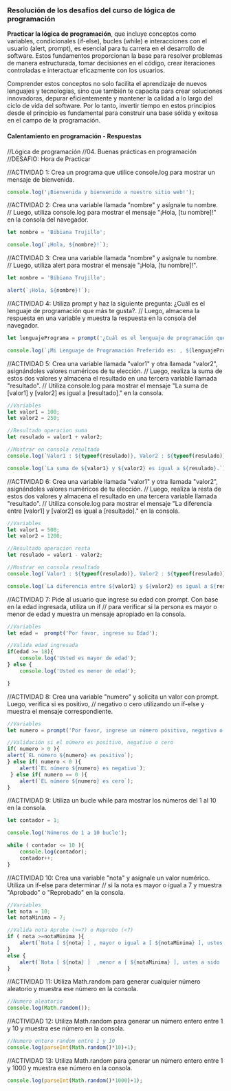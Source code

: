 ### Resolución de los desafíos del curso de lógica de programación

**Practicar la lógica de programación**, que incluye conceptos como variables, condicionales (if-else), bucles (while) e interacciones con el usuario (alert, prompt), es esencial para tu carrera en el desarrollo de software. Estos fundamentos proporcionan la base para resolver problemas de manera estructurada, tomar decisiones en el código, crear iteraciones controladas e interactuar eficazmente con los usuarios.

Comprender estos conceptos no solo facilita el aprendizaje de nuevos lenguajes y tecnologías, sino que también te capacita para crear soluciones innovadoras, depurar eficientemente y mantener la calidad a lo largo del ciclo de vida del software. Por lo tanto, invertir tiempo en estos principios desde el principio es fundamental para construir una base sólida y exitosa en el campo de la programación.

#### Calentamiento en programación - Respuestas

//Lógica de programación 
//04. Buenas prácticas en programación
//DESAFIO: Hora de Practicar


//ACTIVIDAD 1: Crea un programa que utilice console.log para mostrar un mensaje de bienvenida.

```javascript
console.log('¡Bienvenida y bienvenido a nuestro sitio web!');
```

//ACTIVIDAD 2: Crea una variable llamada "nombre" y asígnale tu nombre. 
//             Luego, utiliza console.log para mostrar el mensaje "¡Hola, [tu nombre]!" en la consola del navegador.

```javascript
let nombre = 'Bibiana Trujillo';

console.log(`¡Hola, ${nombre}!`);
````
//ACTIVIDAD 3: Crea una variable llamada "nombre" y asígnale tu nombre. 
//             Luego, utiliza alert para mostrar el mensaje "¡Hola, [tu nombre]!".

```javascript
let nombre = 'Bibiana Trujillo';

alert(`¡Hola, ${nombre}!`);
```

//ACTIVIDAD 4: Utiliza prompt y haz la siguiente pregunta: ¿Cuál es el lenguaje de programación que más te gusta?. 
//             Luego, almacena la respuesta en una variable y muestra la respuesta en la consola del navegador.

```javascript
let lenguajePrograma = prompt('¿Cuál es el lenguaje de programación que más te gusta?');

console.log(`¡Mi Lenguaje de Programación Preferido es: , ${lenguajePrograma}!`);
```

//ACTIVIDAD 5: Crea una variable llamada "valor1" y otra llamada "valor2", asignándoles valores numéricos de tu elección. 
//             Luego, realiza la suma de estos dos valores y almacena el resultado en una tercera variable llamada "resultado". 
//             Utiliza console.log para mostrar el mensaje "La suma de [valor1] y [valor2] es igual a [resultado]." en la consola.

```javascript
//Variables
let valor1 = 100;
let valor2 = 250;

//Resultado operacion suma
let resulado = valor1 + valor2;

//Mostrar en consola resultado
console.log(`Valor1 : ${typeof(resulado)}, Valor2 : ${typeof(resulado)} , Resultado : ${typeof(resulado)}`);

console.log(`La suma de ${valor1} y ${valor2} es igual a ${resulado}.`);
```

//ACTIVIDAD 6: Crea una variable llamada "valor1" y otra llamada "valor2", asignándoles valores numéricos de tu elección. 
//             Luego, realiza la resta de estos dos valores y almacena el resultado en una tercera variable llamada "resultado". 
//             Utiliza console.log para mostrar el mensaje "La diferencia entre [valor1] y [valor2] es igual a [resultado]." en la consola.

```javascript
//Variables
let valor1 = 500;
let valor2 = 1200;

//Resultado operacion resta
let resulado = valor1 - valor2;

//Mostrar en consola resultado
console.log(`Valor1 : ${typeof(resulado)}, Valor2 : ${typeof(resulado)} , Resultado : ${typeof(resulado)}`);

console.log(`La diferencia entre ${valor1} y ${valor2} es igual a ${resulado}.`);
```

//ACTIVIDAD 7: Pide al usuario que ingrese su edad con prompt. Con base en la edad ingresada, utiliza un if 
//             para verificar si la persona es mayor o menor de edad y muestra un mensaje apropiado en la consola.


```javascript
//Variables
let edad =  prompt('Por favor, ingrese su Edad');

//Valida edad ingresada
if(edad >= 18){
    console.log('Usted es mayor de edad');     
} else {
    console.log('Usted es menor de edad');     

}
```

//ACTIVIDAD 8: Crea una variable "numero" y solicita un valor con prompt. Luego, verifica si es positivo, 
//             negativo o cero utilizando un if-else y muestra el mensaje correspondiente.

```javascript
//Variables
let numero = prompt('Por favor, ingrese un número pósitivo, negativo o cero');

//Validación si el número es positivo, negativo o cero
if( numero > 0 ){
alert(`EL número ${numero} es positivo`);
} else if( numero < 0 ){
    alert(`EL número ${numero} es negativo`);
 } else if( numero == 0 ){
    alert(`EL número ${numero} es cero`);
}
```

//ACTIVIDAD 9: Utiliza un bucle while para mostrar los números del 1 al 10 en la consola.

```javascript
let contador = 1;

console.log('Números de 1 a 10 bucle');

while ( contador <= 10 ){
    console.log(contador);
    contador++;
}
```

//ACTIVIDAD 10: Crea una variable "nota" y asígnale un valor numérico. Utiliza un if-else para determinar 
//              si la nota es mayor o igual a 7 y muestra "Aprobado" o "Reprobado" en la consola.

```javascript
//Variables
let nota = 10;
let notaMinima = 7;

//Valida nota Aprobo (>=7) o Reprobo (<7)
if ( nota >=notaMinima ){
    alert(`Nota [ ${nota} ] , mayor o igual a [ ${notaMinima} ], ustes a sido ¡Aprobado!'`);
}
else {
    alert(`Nota [ ${nota} ]  ,menor a [ ${notaMinima} ], ustes a sido ¡Reaprobado!'`);
}
```

//ACTIVIDAD 11: Utiliza Math.random para generar cualquier número aleatorio y muestra ese número en la consola.

```javascript
//Numero aleatorio
console.log(Math.random());
```

//ACTIVIDAD 12: Utiliza Math.random para generar un número entero entre 1 y 10 y muestra ese número en la consola.

```javascript
//Numero entero random entre 1 y 10
console.log(parseInt(Math.random()*10)+1);
```

//ACTIVIDAD 13: Utiliza Math.random para generar un número entero entre 1 y 1000 y muestra ese número en la consola.

```javascript
console.log(parseInt(Math.random()*1000)+1);
```

